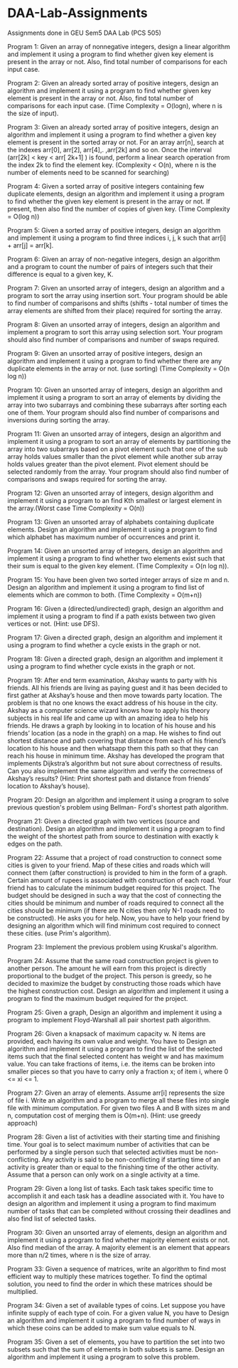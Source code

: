 # DAA-Lab-Assignments
Assignments done in GEU Sem5 DAA Lab (PCS 505)

Program 1: Given an array of nonnegative integers, design a linear algorithm and implement it using a program to find whether given key element is present in the array or not. Also, find total number of comparisons for each input case.

Program 2: Given an already sorted array of positive integers, design an algorithm and implement it using a program to find whether given key element is present in the array or not. Also, find total number of comparisons for each input case. (Time Complexity = O(logn), where n is the size of input).

Program 3: Given an already sorted array of positive integers, design an algorithm and implement it using a program to find whether a given key element is present in the sorted array or not. For an array arr[n], search at the indexes arr[0], arr[2], arr[4],. ,arr[2k] and so on. Once the interval (arr[2k] < key < arr[ 2k+1] ) is found, perform a linear search operation from the index 2k to find the element key. (Complexity < O(n), where n is the number of elements need to be scanned for searching)

Program 4: Given a sorted array of positive integers containing few duplicate elements, design an algorithm and implement it using a program to find whether the given key element is present in the array or not. If present, then also find the number of copies of given key. (Time Complexity = O(log n))

Program 5: Given a sorted array of positive integers, design an algorithm and implement it using a program to find three indices i, j, k such that arr[i] + arr[j] = arr[k].

Program 6: Given an array of non-negative integers, design an algorithm and a program to count the number of pairs of integers such that their difference is equal to a given key, K.

Program 7: Given an unsorted array of integers, design an algorithm and a program to sort the array using insertion sort. Your program should be able to find number of comparisons and shifts (shifts - total number of times the array elements are shifted from their place) required for sorting the array.

Program 8: Given an unsorted array of integers, design an algorithm and implement a program to sort this array using selection sort. Your program should also find number of comparisons and number of swaps required.

Program 9: Given an unsorted array of positive integers, design an algorithm and  implement it using a program to find whether there are any duplicate elements in the array or not. (use sorting) (Time Complexity = O(n log n))

Program 10: Given an unsorted array of integers, design an algorithm and implement it using a program to sort an array of elements by dividing the array into two subarrays and combining these subarrays after sorting each one of them. Your program should also find number of comparisons and inversions during sorting the array.

Program 11: Given an unsorted array of integers, design an algorithm and implement it using a program to sort an array of elements by partitioning the array into two subarrays based on a pivot element such that one of the sub array holds values smaller than the pivot element while another sub array holds values greater than the pivot element. Pivot element should be selected randomly from the array. Your program should also find number of comparisons and swaps required for sorting the array.  

Program 12: Given an unsorted array of integers, design algorithm and implement it using a program to an find Kth smallest or largest element in the array.(Worst case Time Complexity = O(n))

Program 13: Given an unsorted array of alphabets containing duplicate elements. Design an algorithm and implement it using a program to find which alphabet has maximum number of occurrences and print it.

Program 14: Given an unsorted array of integers, design an algorithm and implement it using a program to find whether two elements exist such that their sum is equal to the given key element. (Time Complexity = O(n log n)).

Program 15: You have been given two sorted integer arrays of size m and n. Design an algorithm and implement it using a program to find list of elements which are common to both. (Time Complexity = O(m+n))

Program 16: Given a (directed/undirected) graph, design an algorithm and implement it using a program to find if a path exists between two given vertices or not. (Hint: use DFS).

Program 17: Given a directed graph, design an algorithm and implement it using a program to find whether a cycle exists in the graph or not.

Program 18: Given a directed graph, design an algorithm and implement it using a program to find whether cycle exists in the graph or not.

Program 19: After end term examination, Akshay wants to party with his friends. All his friends are living as paying guest and it has been decided to first gather at Akshay’s house and then move towards party location. The problem is that no one knows the exact address of his house in the city. Akshay as a computer science wizard knows how to apply his theory subjects in his real life and came up with an amazing idea to help his friends. He draws a graph by looking in to location of his house and his friends’ location (as a node in the graph) on a map. He wishes to find out shortest distance and path covering that distance from each of his friend’s location to his house and then whatsapp them this path so that they can reach his house in minimum time. Akshay has developed the program that implements Dijkstra’s algorithm but not sure about correctness of results. Can you also implement the same algorithm and verify the correctness of Akshay’s results? (Hint: Print shortest path and distance from friends’ location to Akshay’s house).

Program 20: Design an algorithm and implement it using a program to solve  previous question's problem using Bellman- Ford's shortest path algorithm.

Program 21: Given a directed graph with two vertices (source and destination). Design an algorithm and implement it using a program to find the weight of the shortest path from source to destination with exactly k edges on the path.

Program 22: Assume that a project of road construction to connect some cities is given to your friend. Map of these cities and roads which will connect them (after construction) is provided to him in the form of a graph. Certain amount of rupees is associated with construction of each road. Your friend has to calculate the minimum budget required for this project. The budget should be designed in such a way that the cost of connecting the cities should be minimum and number of roads required to connect all the cities should be minimum (if there are N cities then only N-1 roads need to be constructed). He asks you for help. Now, you have to help your friend by designing an algorithm which will find minimum cost required to connect these cities. (use Prim's algorithm).

Program 23: Implement the previous problem using Kruskal's algorithm.

Program 24: Assume that the same road construction project is given to another person. The amount he will earn from this project is directly proportional to the budget of the project. This person is greedy, so he decided to maximize the budget by constructing those roads which have the highest construction cost. Design an algorithm and implement it using a program to find the maximum budget required for the project.

Program 25: Given a graph, Design an algorithm and implement it using a program to implement Floyd-Warshall all pair shortest path algorithm.

Program 26: Given a knapsack of maximum capacity w. N items are provided, each having its own value and weight. You have to Design an algorithm and implement it using a program to find the list of the selected items such that the final selected content has weight w and has maximum value. You can take fractions of items, i.e. the items can be broken into smaller pieces so that you have to carry only a fraction x; of item i, where 0 <= xi <= 1.

Program 27: Given an array of elements. Assume arr[i] represents the size of file i. Write an algorithm and a program to merge all these files into single file with minimum computation. For given two files A and B with sizes m and n, computation cost of merging them is O(m+n). (Hint: use greedy approach)

Program 28: Given a list of activities with their starting time and finishing time. Your goal is to select maximum number of activities that can be performed by a single person such that selected activities must be non-conflicting. Any activity is said to be non-conflicting if starting time of an activity is greater than or equal to the finishing time of the other activity. Assume that a person can only work on a single activity at a time.

Program 29: Given a long list of tasks. Each task takes specific time to accomplish it and each task has a deadline associated with it. You have to design an algorithm and implement it using a program to find maximum number of tasks that can be completed without crossing their deadlines and also find list of selected tasks.

Program 30: Given an unsorted array of elements, design an algorithm and implement it using a program to find whether majority element exists or not. Also find median of the array. A majority element is an element that appears more than n/2 times, where n is the size of array.

Program 33: Given a sequence of matrices, write an algorithm to find most efficient way to multiply these matrices together. To find the optimal solution, you need to find the order in which these matrices should be multiplied.

Program 34: Given a set of available types of coins. Let suppose you have infinite supply of each type of coin. For a given value N, you have to Design an algorithm and implement it using a program to find number of ways in which these coins can be added to make sum value equals to N.

Program 35: Given a set of elements, you have to partition the set into two subsets such that the sum of elements in both subsets is same. Design an algorithm and implement it using a program to solve this problem.
